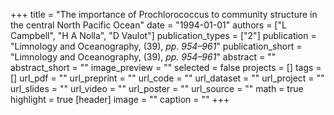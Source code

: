 +++
title = "The importance of Prochlorococcus to community structure in the central North Pacific Ocean"
date = "1994-01-01"
authors = ["L Campbell", "H A Nolla", "D Vaulot"]
publication_types = ["2"]
publication = "Limnology and Oceanography, (39), _pp. 954–961_"
publication_short = "Limnology and Oceanography, (39), _pp. 954–961_"
abstract = ""
abstract_short = ""
image_preview = ""
selected = false
projects = []
tags = []
url_pdf = ""
url_preprint = ""
url_code = ""
url_dataset = ""
url_project = ""
url_slides = ""
url_video = ""
url_poster = ""
url_source = ""
math = true
highlight = true
[header]
image = ""
caption = ""
+++
